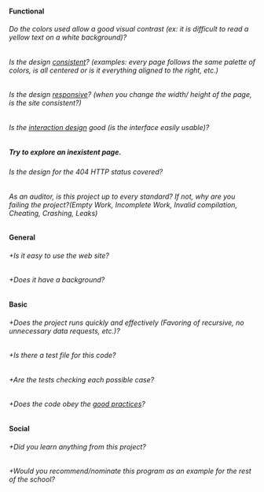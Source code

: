 #### Functional

###### Do the colors used allow a good visual contrast (ex: it is difficult to read a yellow text on a white background)?

###### Is the design [consistent](https://digitalcommunications.wp.st-andrews.ac.uk/2016/04/07/why-is-consistency-important-in-web-design/)? (examples: every page follows the same palette of colors, is all centered or is it everything aligned to the right, etc.)

###### Is the design [responsive](https://smallbiztrends.com/2013/05/what-is-responsive-web-design.html)? (when you change the width/ height of the page, is the site consistent?)

###### Is the [interaction design](https://en.m.wikipedia.org/wiki/Interaction_design) good (is the interface easily usable)?

##### Try to explore an inexistent page.

###### Is the design for the 404 HTTP status covered?

###### As an auditor, is this project up to every standard? If not, why are you failing the project?(Empty Work, Incomplete Work, Invalid compilation, Cheating, Crashing, Leaks)

#### General

###### +Is it easy to use the web site?

###### +Does it have a background?

#### Basic

###### +Does the project runs quickly and effectively (Favoring of recursive, no unnecessary data requests, etc.)?

###### +Is there a test file for this code?

###### +Are the tests checking each possible case?

###### +Does the code obey the [good practices](../../../good-practices/README.md)?

#### Social

###### +Did you learn anything from this project?

###### +Would you recommend/nominate this program as an example for the rest of the school?
